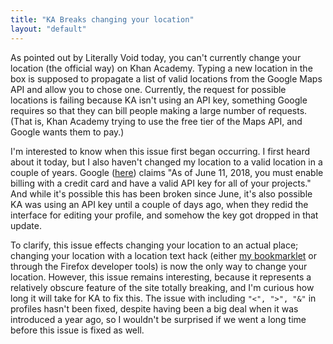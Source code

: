 ```yaml
---
title: "KA Breaks changing your location"
layout: "default"
---
```


As pointed out by Literally Void today, you can't currently change your location (the official way) on Khan Academy. Typing a new location in the box is supposed to propagate a list of valid locations from the Google Maps API and allow you to chose one. Currently, the request for possible locations is failing because KA isn't using an API key, something Google requires so that they can bill people making a large number of requests. (That is, Khan Academy trying to use the free tier of the Maps API, and Google wants them to pay.)

I'm interested to know when this issue first began occurring. I first heard about it today, but I also haven't changed my location to a valid location in a couple of years. Google ([here](https://cloud.google.com/maps-platform/user-guide/)) claims "As of June 11, 2018, you must enable billing with a credit card and have a valid API key for all of your projects." And while it's possible this has been broken since June, it's also possible KA was using an API key until a couple of days ago, when they redid the interface for editing your profile, and somehow the key got dropped in that update.

To clarify, this issue effects changing your location to an actual place; changing your location with a location text hack (either [my bookmarklet](https://khanacademy.org/cs/i/5671169815) or through the Firefox developer tools) is now the only way to change your location. However, this issue remains interesting, because it represents a relatively obscure feature of the site totally breaking, and I'm curious how long it will take for KA to fix this. The issue with including `"<", ">", "&"` in profiles hasn't been fixed, despite having been a big deal when it was introduced a year ago, so I wouldn't be surprised if we went a long time before this issue is fixed as well.
